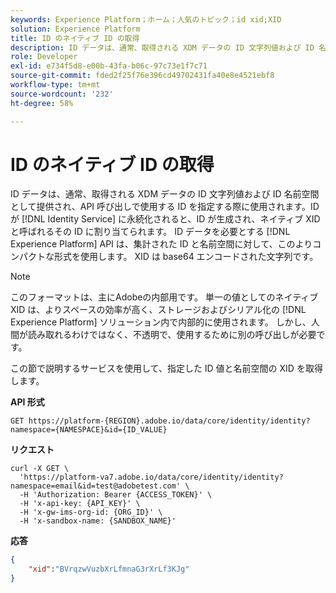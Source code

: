 ```yaml
---
keywords: Experience Platform；ホーム；人気のトピック；id xid;XID
solution: Experience Platform
title: ID のネイティブ ID の取得
description: ID データは、通常、取得される XDM データの ID 文字列値および ID 名前空間として提供され、API 呼び出しで使用する ID を指定する際に使用されます。ID が ID サービスで保持されると、ID が生成され、ネイティブ XID と呼ばれる ID に割り当てられます。集計された ID と名前空間に、このよりコンパクトな形式を使用した ID データのサポートを必要とするExperience Platform API。 XID は base64 エンコードされた文字列です。
role: Developer
exl-id: e734f5d8-e00b-43fa-b06c-97c73e1f7c71
source-git-commit: fded2f25f76e396cd49702431fa40e8e4521ebf8
workflow-type: tm+mt
source-wordcount: '232'
ht-degree: 58%

---
```


# ID のネイティブ ID の取得

ID データは、通常、取得される XDM データの ID 文字列値および ID 名前空間として提供され、API 呼び出しで使用する ID を指定する際に使用されます。ID が [!DNL Identity Service] に永続化されると、ID が生成され、ネイティブ XID と呼ばれるその ID に割り当てられます。 ID データを必要とする [!DNL Experience Platform] API は、集計された ID と名前空間に対して、このよりコンパクトな形式を使用します。 XID は base64 エンコードされた文字列です。

>[!NOTE]
>
>このフォーマットは、主にAdobeの内部用です。 単一の値としてのネイティブ XID は、よりスペースの効率が高く、ストレージおよびシリアル化の [!DNL Experience Platform] ソリューション内で内部的に使用されます。 しかし、人間が読み取れるわけではなく、不透明で、使用するために別の呼び出しが必要です。

この節で説明するサービスを使用して、指定した ID 値と名前空間の XID を取得します。

**API 形式**

```http
GET https://platform-{REGION}.adobe.io/data/core/identity/identity?namespace={NAMESPACE}&id={ID_VALUE}
```

**リクエスト**

```shell
curl -X GET \
  'https://platform-va7.adobe.io/data/core/identity/identity?namespace=email&id=test@adobetest.com' \
  -H 'Authorization: Bearer {ACCESS_TOKEN}' \
  -H 'x-api-key: {API_KEY}' \
  -H 'x-gw-ims-org-id: {ORG_ID}' \
  -H 'x-sandbox-name: {SANDBOX_NAME}'
```

**応答** 

```json
{
    "xid":"BVrqzwVuzbXrLfmnaG3rXrLf3KJg"
}
```
